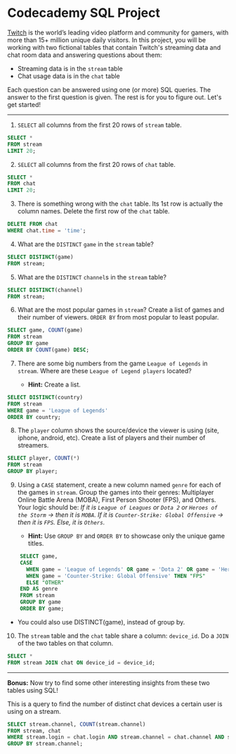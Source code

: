 # Codecademy SQL Project

[Twitch](https://www.twitch.tv) is the world’s leading video platform and community for gamers, with more than 15+ million unique daily visitors. In this project, you will be working with two fictional tables that contain Twitch's streaming data and chat room data and answering questions about them:

- Streaming data is in the `stream` table
- Chat usage data is in the `chat` table

Each question can be answered using one (or more) SQL queries. The answer to the first question is given. The rest is for you to figure out. Let's get started!

---

1. `SELECT` all columns from the first 20 rows of `stream` table.

```sql
SELECT *
FROM stream
LIMIT 20;
```

2. `SELECT` all columns from the first 20 rows of `chat` table.

```sql
SELECT *
FROM chat
LIMIT 20;
```

3. There is something wrong with the `chat` table. Its 1st row is actually the column names. Delete the first row of the `chat` table.

```sql
DELETE FROM chat
WHERE chat.time = 'time';
```
4. What are the `DISTINCT` `game` in the `stream` table?

```sql
SELECT DISTINCT(game)
FROM stream;
```

5. What are the `DISTINCT` `channel`s in the `stream` table?

```sql
SELECT DISTINCT(channel)
FROM stream;
```

6. What are the most popular games in `stream`? Create a list of games and their number of viewers. `ORDER BY` from most popular to least popular.

```sql
SELECT game, COUNT(game)
FROM stream
GROUP BY game
ORDER BY COUNT(game) DESC;
```

7. There are some big numbers from the game `League of Legends` in `stream`. Where are these `League of Legend players` located?

    - **Hint:** Create a list.

```sql
SELECT DISTINCT(country)
FROM stream
WHERE game = 'League of Legends'
ORDER BY country;
```

8. The `player` column shows the source/device the viewer is using (site, iphone, android, etc). Create a list of players and their number of streamers.

```sql
SELECT player, COUNT(*)
FROM stream
GROUP BY player;
```

9. Using a `CASE` statement, create a new column named `genre` for each of the games in `stream`. Group the games into their genres: Multiplayer Online Battle Arena (MOBA), First Person Shooter (FPS), and Others. Your logic should be: *If it is `League of Leagues` or `Dota 2` or `Heroes of the Storm` → then it is `MOBA`. If it is `Counter-Strike: Global Offensive` → then it is `FPS`. Else, it is `Others`.*

    - **Hint:** Use `GROUP BY` and `ORDER BY` to showcase only the unique game titles.
```sql
    SELECT game,
    CASE
      WHEN game = 'League of Legends' OR game = 'Dota 2' OR game = 'Heroes of the Storm' THEN "MOBA"
      WHEN game = 'Counter-Strike: Global Offensive' THEN "FPS"
      ELSE "OTHER"
    END AS genre
    FROM stream
    GROUP BY game
    ORDER BY game;
```
- You could also use DISTINCT(game), instead of group by.

10. The `stream` table and the `chat` table share a column: `device_id`. Do a `JOIN` of the two tables on that column.
```sql
SELECT * 
FROM stream JOIN chat ON device_id = device_id;
```
---

**Bonus:** Now try to find some other interesting insights from these two tables using SQL!

This is a query to find the number of distinct chat devices a certain user is using on a stream.
```sql
SELECT stream.channel, COUNT(stream.channel)
FROM stream, chat
WHERE stream.login = chat.login AND stream.channel = chat.channel AND stream.device_id != chat.device_id
GROUP BY stream.channel;
```
